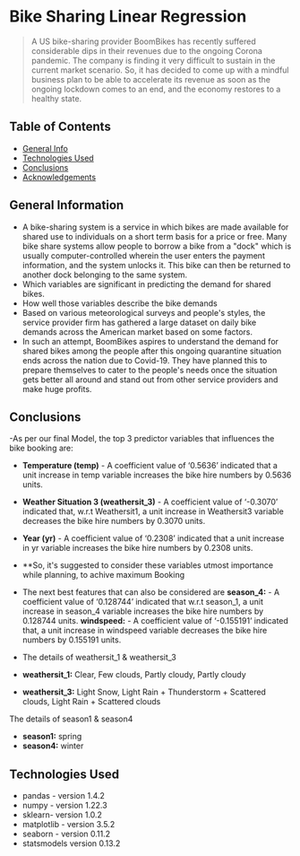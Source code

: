# Bike Sharing Linear Regression 
> A US bike-sharing provider BoomBikes has recently suffered considerable dips in their revenues due to the ongoing Corona pandemic. The company is finding it very difficult to sustain in the current market scenario. So, it has decided to come up with a mindful business plan to be able to accelerate its revenue as soon as the ongoing lockdown comes to an end, and the economy restores to a healthy state. 


## Table of Contents
* [General Info](#general-information)
* [Technologies Used](#technologies-used)
* [Conclusions](#conclusions)
* [Acknowledgements](#acknowledgements)


## General Information
- A bike-sharing system is a service in which bikes are made available for shared use to individuals on a short term basis for a price or free. Many bike share systems allow people to borrow a bike from a "dock" which is usually computer-controlled wherein the user enters the payment information, and the system unlocks it. This bike can then be returned to another dock belonging to the same system.
- Which variables are significant in predicting the demand for shared bikes.
- How well those variables describe the bike demands
- Based on various meteorological surveys and people's styles, the service provider firm has gathered a large dataset on daily bike demands across the American market based on some factors. 
- In such an attempt, BoomBikes aspires to understand the demand for shared bikes among the people after this ongoing quarantine situation ends across the nation due to Covid-19. They have planned this to prepare themselves to cater to the people's needs once the situation gets better all around and stand out from other service providers and make huge profits.

## Conclusions
-As per our final Model, the top 3 predictor variables that influences the bike booking are: 
- **Temperature (temp)** - A coefficient value of ‘0.5636’ indicated that a unit increase in temp variable increases the bike hire numbers by 0.5636 units. 
- **Weather Situation 3 (weathersit_3)** - A coefficient value of ‘-0.3070’ indicated that, w.r.t Weathersit1, a unit increase in Weathersit3 variable decreases the bike hire numbers by 0.3070 units.
- **Year (yr)** - A coefficient value of ‘0.2308’ indicated that a unit increase in yr variable increases the bike hire numbers by 0.2308 units. 
- **So, it's suggested to consider these variables utmost importance while planning, to achive maximum Booking

- The next best features that can also be considered are 
**season_4:** - A coefficient value of ‘0.128744’ indicated that w.r.t season_1, a unit increase in season_4 variable increases the bike hire numbers by 0.128744 units. 
**windspeed:** - A coefficient value of ‘-0.155191’ indicated that, a unit increase in windspeed variable decreases the bike hire numbers by 0.155191 units. 
- The details of weathersit_1 & weathersit_3 
- **weathersit_1:** Clear, Few clouds, Partly cloudy, Partly cloudy
- **weathersit_3:** Light Snow, Light Rain + Thunderstorm + Scattered clouds, Light Rain + Scattered clouds 
 
 
 The details of season1 & season4 
 - **season1:** spring 
 - **season4:** winter


## Technologies Used
- pandas - version 1.4.2
- numpy - version 1.22.3
- sklearn- version 1.0.2
- matplotlib - version 3.5.2
- seaborn - version 0.11.2
- statsmodels version 0.13.2


